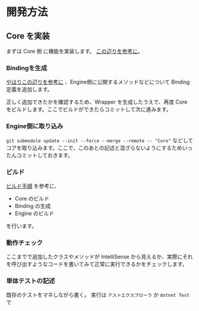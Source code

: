 # 開発方法

## Core を実装

まずは Core 側 に機能を実装します。 [この辺りを参考に](https://github.com/altseed/Altseed2/blob/master/documents/development/HowToDevelop_Ja.md)。

### Bindingを生成

[やはりこの辺りを参考に](https://github.com/altseed/Altseed2/blob/master/documents/development/HowToDevelop_Ja.md) 、Engine側に公開するメソッドなどについて Binding 定義を追加します。

正しく追加できたかを確認するため、Wrapper を生成したうえで、再度 Core をビルドします。ここでビルドができたらコミットして次に進みます。

### Engine側に取り込み

`git submodule update --init --force --merge --remote -- "Core"` などしてコアを取り込みます。ここで、このあとの記述と混ざらないようにするためいったんコミットしておきます。

### ビルド

[ビルド手順](HowToBuild_Ja.md) を参考に、

- Core のビルド
- Binding の生成
- Engine のビルド

を行います。

### 動作チェック

ここまでで追加したクラスやメソッドが IntelliSense から見えるか、実際にそれを呼び出すようなコードを書いてみて正常に実行できるかをチェックします。

### 単体テストの記述

既存のテストをマネしながら書く。
実行は `テストエクスプローラ` か `dotnet Test` で
